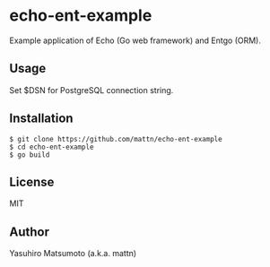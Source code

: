 # echo-ent-example

Example application of Echo (Go web framework) and Entgo (ORM).

## Usage

Set $DSN for PostgreSQL connection string.

## Installation

```
$ git clone https://github.com/mattn/echo-ent-example
$ cd echo-ent-example
$ go build
```

## License

MIT

## Author

Yasuhiro Matsumoto (a.k.a. mattn)
